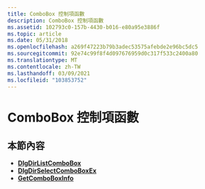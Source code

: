 ```yaml
---
title: ComboBox 控制項函數
description: ComboBox 控制項函數
ms.assetid: 102793c0-157b-4430-b016-e80a95e3886f
ms.topic: article
ms.date: 05/31/2018
ms.openlocfilehash: a269f47223b79b3adec53575afebde2e96bc5dc5
ms.sourcegitcommit: 92e74c99f8f4d097676959d0c317f533c2400a80
ms.translationtype: MT
ms.contentlocale: zh-TW
ms.lasthandoff: 03/09/2021
ms.locfileid: "103853752"
---
```

# <a name="combobox-control-functions"></a>ComboBox 控制項函數

## <a name="in-this-section"></a>本節內容

-   [**DlgDirListComboBox**](/windows/desktop/api/Winuser/nf-winuser-dlgdirlistcomboboxa)
-   [**DlgDirSelectComboBoxEx**](/windows/desktop/api/Winuser/nf-winuser-dlgdirselectcomboboxexa)
-   [**GetComboBoxInfo**](/windows/desktop/api/Winuser/nf-winuser-getcomboboxinfo)

 

 




